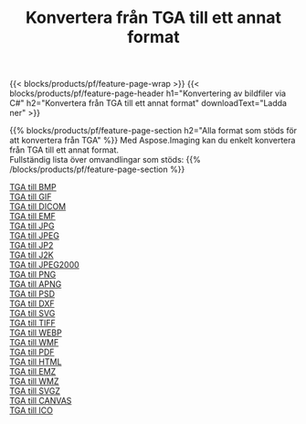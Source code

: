 ﻿---
title: Konvertera från TGA till ett annat format 
weight: 3920
url: /sv/net/conversion/from/tga 
lang: sv
langdirlevel: 2
locales: zh-hans,ja,it,ru,de,es,fr,nl,id,lt,pl,pt,vi,tr,ko,zh-hant,ar,hi,th,sv,cs,uk,he
description: Med Aspose.Imaging kan du enkelt konvertera från TGA till ett annat format
---

{{< blocks/products/pf/feature-page-wrap >}}
{{< blocks/products/pf/feature-page-header h1="Konvertering av bildfiler via C#" h2="Konvertera från TGA till ett annat format" downloadText="Ladda ner" >}}


{{% blocks/products/pf/feature-page-section  h2="Alla format som stöds för att konvertera från TGA" %}}
Med Aspose.Imaging kan du enkelt konvertera från TGA till ett annat format.
<br/>
Fullständig lista över omvandlingar som stöds:
{{% /blocks/products/pf/feature-page-section %}}
<div class="container-fluid productfamilypage bg-gray">
    <div class="convertypes bg-gray agp-content section">
        <div class="container">
		<div class="row other-converters">
		    <div class='col-md-2 other-converter remove-lp remove-rp'><a href="/imaging/sv/net/conversion/tga-to-bmp" >TGA till BMP</a></div><div class='col-md-2 other-converter remove-lp remove-rp'><a href="/imaging/sv/net/conversion/tga-to-gif" >TGA till GIF</a></div><div class='col-md-2 other-converter remove-lp remove-rp'><a href="/imaging/sv/net/conversion/tga-to-dicom" >TGA till DICOM</a></div><div class='col-md-2 other-converter remove-lp remove-rp'><a href="/imaging/sv/net/conversion/tga-to-emf" >TGA till EMF</a></div><div class='col-md-2 other-converter remove-lp remove-rp'><a href="/imaging/sv/net/conversion/tga-to-jpg" >TGA till JPG</a></div><div class='col-md-2 other-converter remove-lp remove-rp'><a href="/imaging/sv/net/conversion/tga-to-jpeg" >TGA till JPEG</a></div><div class='col-md-2 other-converter remove-lp remove-rp'><a href="/imaging/sv/net/conversion/tga-to-jp2" >TGA till JP2</a></div><div class='col-md-2 other-converter remove-lp remove-rp'><a href="/imaging/sv/net/conversion/tga-to-j2k" >TGA till J2K</a></div><div class='col-md-2 other-converter remove-lp remove-rp'><a href="/imaging/sv/net/conversion/tga-to-jpeg2000" >TGA till JPEG2000</a></div><div class='col-md-2 other-converter remove-lp remove-rp'><a href="/imaging/sv/net/conversion/tga-to-png" >TGA till PNG</a></div><div class='col-md-2 other-converter remove-lp remove-rp'><a href="/imaging/sv/net/conversion/tga-to-apng" >TGA till APNG</a></div><div class='col-md-2 other-converter remove-lp remove-rp'><a href="/imaging/sv/net/conversion/tga-to-psd" >TGA till PSD</a></div><div class='col-md-2 other-converter remove-lp remove-rp'><a href="/imaging/sv/net/conversion/tga-to-dxf" >TGA till DXF</a></div><div class='col-md-2 other-converter remove-lp remove-rp'><a href="/imaging/sv/net/conversion/tga-to-svg" >TGA till SVG</a></div><div class='col-md-2 other-converter remove-lp remove-rp'><a href="/imaging/sv/net/conversion/tga-to-tiff" >TGA till TIFF</a></div><div class='col-md-2 other-converter remove-lp remove-rp'><a href="/imaging/sv/net/conversion/tga-to-webp" >TGA till WEBP</a></div><div class='col-md-2 other-converter remove-lp remove-rp'><a href="/imaging/sv/net/conversion/tga-to-wmf" >TGA till WMF</a></div><div class='col-md-2 other-converter remove-lp remove-rp'><a href="/imaging/sv/net/conversion/tga-to-pdf" >TGA till PDF</a></div><div class='col-md-2 other-converter remove-lp remove-rp'><a href="/imaging/sv/net/conversion/tga-to-html" >TGA till HTML</a></div><div class='col-md-2 other-converter remove-lp remove-rp'><a href="/imaging/sv/net/conversion/tga-to-emz" >TGA till EMZ</a></div><div class='col-md-2 other-converter remove-lp remove-rp'><a href="/imaging/sv/net/conversion/tga-to-wmz" >TGA till WMZ</a></div><div class='col-md-2 other-converter remove-lp remove-rp'><a href="/imaging/sv/net/conversion/tga-to-svgz" >TGA till SVGZ</a></div><div class='col-md-2 other-converter remove-lp remove-rp'><a href="/imaging/sv/net/conversion/tga-to-canvas" >TGA till CANVAS</a></div><div class='col-md-2 other-converter remove-lp remove-rp'><a href="/imaging/sv/net/conversion/tga-to-ico" >TGA till ICO</a></div>
                </div>
        </div>
    </div>
</div>
<br/>

